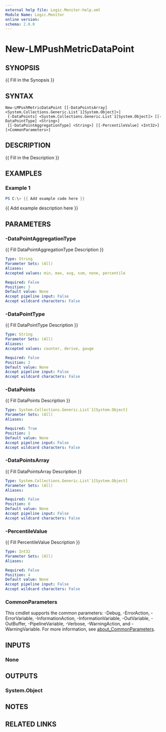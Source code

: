 ```yaml
---
external help file: Logic.Monitor-help.xml
Module Name: Logic.Monitor
online version:
schema: 2.0.0
---
```


# New-LMPushMetricDataPoint

## SYNOPSIS
{{ Fill in the Synopsis }}

## SYNTAX

```
New-LMPushMetricDataPoint [[-DataPointsArray] <System.Collections.Generic.List`1[System.Object]>]
 [-DataPoints] <System.Collections.Generic.List`1[System.Object]> [[-DataPointType] <String>]
 [[-DataPointAggregationType] <String>] [[-PercentileValue] <Int32>] [<CommonParameters>]
```

## DESCRIPTION
{{ Fill in the Description }}

## EXAMPLES

### Example 1
```powershell
PS C:\> {{ Add example code here }}
```

{{ Add example description here }}

## PARAMETERS

### -DataPointAggregationType
{{ Fill DataPointAggregationType Description }}

```yaml
Type: String
Parameter Sets: (All)
Aliases:
Accepted values: min, max, avg, sum, none, percentile

Required: False
Position: 3
Default value: None
Accept pipeline input: False
Accept wildcard characters: False
```

### -DataPointType
{{ Fill DataPointType Description }}

```yaml
Type: String
Parameter Sets: (All)
Aliases:
Accepted values: counter, derive, gauge

Required: False
Position: 2
Default value: None
Accept pipeline input: False
Accept wildcard characters: False
```

### -DataPoints
{{ Fill DataPoints Description }}

```yaml
Type: System.Collections.Generic.List`1[System.Object]
Parameter Sets: (All)
Aliases:

Required: True
Position: 1
Default value: None
Accept pipeline input: False
Accept wildcard characters: False
```

### -DataPointsArray
{{ Fill DataPointsArray Description }}

```yaml
Type: System.Collections.Generic.List`1[System.Object]
Parameter Sets: (All)
Aliases:

Required: False
Position: 0
Default value: None
Accept pipeline input: False
Accept wildcard characters: False
```

### -PercentileValue
{{ Fill PercentileValue Description }}

```yaml
Type: Int32
Parameter Sets: (All)
Aliases:

Required: False
Position: 4
Default value: None
Accept pipeline input: False
Accept wildcard characters: False
```

### CommonParameters
This cmdlet supports the common parameters: -Debug, -ErrorAction, -ErrorVariable, -InformationAction, -InformationVariable, -OutVariable, -OutBuffer, -PipelineVariable, -Verbose, -WarningAction, and -WarningVariable. For more information, see [about_CommonParameters](http://go.microsoft.com/fwlink/?LinkID=113216).

## INPUTS

### None
## OUTPUTS

### System.Object
## NOTES

## RELATED LINKS
